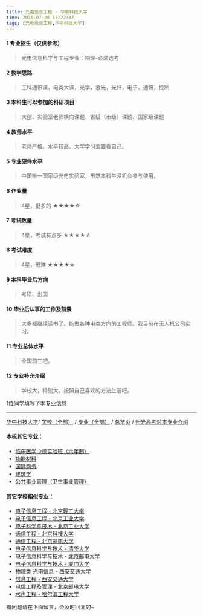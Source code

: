 ```yaml
---
title: 光电信息工程 - 华中科技大学
time: 2020-07-08 17:22:37
tags: [光电信息工程,华中科技大学]
---
```

#### 1 专业招生（仅供参考）  
> 光电信息科学与工程专业：物理-必须选考


#### 2 教学思路
> 工科通识课，电类大课，光学，激光，光纤，电子，通讯，控制


#### 3 本科生可以参加的科研项目
>  大创、实验室老师横向课题、省级（市级）课题、国家级课题


#### 4 教师水平
> 老师严格。水平较高。大学学习主要看自己。


#### 5 专业硬件水平
> 中国唯一国家级光电实验室，虽然本科生没机会参与使用。


#### 6 作业量
>4星，挺多的
★★★★☆


#### 7 考试数量
>4星，考试有点多
★★★★☆


#### 8 考试难度
> 4星，很难
★★★★☆


#### 9 本科毕业后方向
> 考研、出国


#### 10 毕业后从事的工作及前景
> 大多都继续读书了。能做各种电类方向的工程师。我目前在无人机公司实习。


#### 11 专业总体水平
> 全国前三吧。


#### 12 专业补充介绍
> 学校大，特别大。按照自己喜欢的方法生活吧。

1位同学填写了本专业信息
***
[华中科技大学](https://univgo.github.io/2020/07/08/华中科技大学)/ [学校（全部）](https://univgo.github.io/2020/07/09/学校汇总页) / [专业（全部）](https://univgo.github.io/2020/07/09/专业汇总页) / [总览页](https://univgo.github.io/2020/07/09/总览) / [阳光高考对本专业介绍](http://gaokao.chsi.com.cn/sch/zyk/view.do?schId=73395973&specId=437287064)
#### 本校其它专业：
- [临床医学中德实验班（六年制）](https://univgo.github.io/2020/07/08/临床医学中德实验班（六年制）-%20华中科技大学) 
- [功能材料](https://univgo.github.io/2020/07/08/功能材料%20-%20华中科技大学)
- [国际商务](https://univgo.github.io/2020/07/08/国际商务%20-%20华中科技大学)
- [建筑学](https://univgo.github.io/2020/07/08/建筑学%20-%20华中科技大学)
- [公共事业管理（卫生事业管理）](https://univgo.github.io/2020/07/08/公共事业管理（卫生事业管理）-%20华中科技大学)

#### 其它学校相似专业：
- [电子信息工程 - 北京理工大学](https://univgo.github.io/2020/07/08/电子信息%20-%20北京理工大学)
- [电子信息工程 - 北京工业大学](https://univgo.github.io/2020/07/08/电子信息工程%20-%20北京工业大学)
- [电子科学与技术 - 北京工业大学](https://univgo.github.io/2020/07/08/电子科学与技术%20-%20北京工业大学)
- [通信工程 - 北京科技大学](https://univgo.github.io/2020/07/08/通信工程%20-%20北京科技大学)
- [通信工程 - 北京邮电大学](https://univgo.github.io/2020/07/08/通信工程%20-%20北京邮电大学)
- [电子信息科学与技术 - 清华大学](https://univgo.github.io/2020/07/08/电子信息科学与技术%20-%20清华大学)
- [电子信息科学与技术 - 北京邮电大学](https://univgo.github.io/2020/07/08/电子信息科学与技术%20-%20北京邮电大学)
- [电子信息科学与技术 - 厦门大学](https://univgo.github.io/2020/07/08/电子信息科学与技术%20-%20厦门大学)
- [物理类 光电信息 - 西安交通大学](https://univgo.github.io/2020/07/08/物理类%20光电信息%20-%20西安交通大学)
- [信息工程 - 西安交通大学](https://univgo.github.io/2020/07/08/信息工程%20-%20西安交通大学)
- [电信工程及管理 - 北京邮电大学](https://univgo.github.io/2020/07/08/电信工程及管理%20-%20北京邮电大学)
- [水声工程 - 哈尔滨工程大学](https://univgo.github.io/2020/07/08/水声工程%20-%20哈尔滨工程大学)

有问题请在下面留言，会及时回复的~